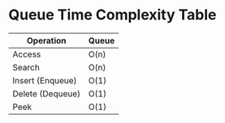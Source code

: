 # Queue Time Complexity Table

| Operation       | Queue |
|-----------------|-------|
| Access          | O(n)  |
| Search          | O(n)  |
| Insert (Enqueue)| O(1)  |
| Delete (Dequeue)| O(1)  |
| Peek            | O(1)  |
